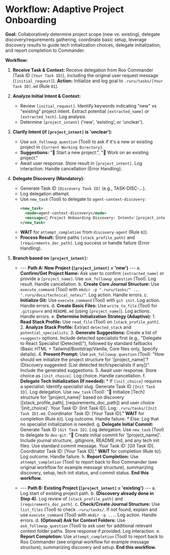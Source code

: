 # Workflow: Adaptive Project Onboarding

**Goal:** Collaboratively determine project scope (new vs. existing), delegate discovery/requirements gathering, coordinate basic setup, leverage discovery results to guide tech initialization choices, delegate initialization, and report completion to Commander.

**Workflow:**

1.  **Receive Task & Context:** Receive delegation from Roo Commander (Task ID `[Your Task ID]`), including the original user request message (`[initial_request]`). **Action:** Initialize and log goal to `.ruru/tasks/[Your Task ID].md` (Rule `01`).

2.  **Analyze Initial Intent & Context:**
    *   Review `[initial_request]`. Identify keywords indicating "new" vs "existing" project intent. Extract potential `[extracted_name]` or `[extracted_tech]`. Log analysis.
    *   Determine `[project_intent]` ('new', 'existing', or 'unclear').

3.  **Clarify Intent (if `[project_intent]` is 'unclear'):**
    *   Use `ask_followup_question` (Tool) to ask if it's a new or existing project in `{Current Working Directory}`.
    *   **Suggestions:** "🚀 Start a new project.", "📂 Work on an existing project."
    *   Await user response. Store result in `[project_intent]`. Log interaction. Handle cancellation (Error Handling).

4.  **Delegate Discovery (Mandatory):**
    *   Generate Task ID `[Discovery Task ID]` (e.g., TASK-DISC-...).
    *   Log delegation attempt.
    *   Use `new_task` (Tool) to delegate to `agent-context-discovery`:
        ```xml
        <new_task>
          <mode>agent-context-discovery</mode>
          <message>🎯 Project Onboarding Discovery: Intent='[project_intent]'. Analyze based on Initial Request: '[initial_request]'. Goal: Produce Stack Profile (`.ruru/context/stack_profile.json`) and Requirements Doc (`.ruru/docs/requirements.md`). Init log `.ruru/tasks/[Discovery Task ID].md`. Your Task ID: [Discovery Task ID]. Coordinator Task ID: [Your Task ID].</message>
        </new_task>
        ```
    *   **WAIT** for `attempt_completion` from `discovery-agent` (Rule `02`).
    *   **Process Result:** Store paths `[stack_profile_path]` and `[requirements_doc_path]`. Log success or handle failure (Error Handling).

5.  **Branch based on `[project_intent]`:**

    *   --- **Path A: New Project (`[project_intent]` = 'new')** ---
        a.  **Confirm/Get Project Name:** Ask user to confirm `[extracted_name]` or provide a `[project_name]`. Use `ask_followup_question` (Tool). Log result. Handle cancellation.
        b.  **Create Core Journal Structure:** Use `execute_command` (Tool) with `mkdir -p ".ruru/tasks/" ... ".ruru/docs/technical_notes/"`. Log action. Handle errors.
        c.  **Initialize Git:** Use `execute_command` (Tool) with `git init`. Log action. Handle errors.
        d.  **Create Basic Files:** Use `write_to_file` (Tool) for `.gitignore` and `README.md` (using `[project_name]`). Log actions. Handle errors.
        e.  **Determine Initialization Strategy (Adaptive):**
            1.  **Read Stack Profile:** Use `read_file` (Tool) on `[stack_profile_path]`.
            2.  **Analyze Stack Profile:** Extract `detected_stack` and `potential_specialists`.
            3.  **Generate Suggestions:** Create a list of `<suggest>` options. Include detected specialists first (e.g., "Delegate to React Specialist (Detected)"), followed by standard fallbacks (Basic HTML + Tailwind/Bootstrap/Vanilla, Core files only, Specify details).
            4.  **Present Prompt:** Use `ask_followup_question` (Tool): "How should we initialize the project structure for '[project_name]'? (Discovery suggested: [List detected tech/specialists if any])". Include the generated suggestions.
            5.  Await user response. Store choice as `[init_choice]`. Log choice. Handle cancellation.
        f.  **Delegate Tech Initialization (If needed):**
            *   If `[init_choice]` requires a specialist: Identify specialist slug. Generate Task ID `[Init Task ID]`. Log delegation. Use `new_task` (Tool): "🚀 Initialize [Tech] structure for '[project_name]' based on discovery ([stack_profile_path], [requirements_doc_path]) and user choice '[init_choice]'. Your Task ID: [Init Task ID]. Log: `.ruru/tasks/[Init Task ID].md`. Coordinator Task ID: [Your Task ID]." **WAIT** for completion (Rule `02`). Log outcome. Handle failure.
            *   Else: Log that no specialist initialization is needed.
        g.  **Delegate Initial Commit:** Generate Task ID `[Git Task ID]`. Log delegation. Use `new_task` (Tool) to delegate to `dev-git`: "💾 Create initial commit for '[project_name]'. Include journal structure, .gitignore, README.md, and any tech init files. Use standard commit message. Your Task ID: [Git Task ID]. Coordinator Task ID: [Your Task ID]." **WAIT** for completion (Rule `02`). Log outcome. Handle failure.
        h.  **Report Completion:** Use `attempt_completion` (Tool) to report back to Roo Commander (see original workflow for example message structure), summarizing discovery, setup, tech init status, and commit status. **End this workflow.**

    *   --- **Path B: Existing Project (`[project_intent]` = 'existing')** ---
        a.  Log start of existing project path.
        b.  **(Discovery already done in Step 4).** Log review of `[stack_profile_path]` and `[requirements_doc_path]`.
        c.  **Check/Create Journal Structure:** Use `list_files` (Tool) to check `.ruru/tasks/`. If not found, explain and use `execute_command` (Tool) with `mkdir -p ...`. Log action. Handle errors.
        d.  **(Optional) Ask for Context Folders:** Use `ask_followup_question` (Tool) to ask user for additional relevant context folder paths. Store response if provided. Log interaction.
        e.  **Report Completion:** Use `attempt_completion` (Tool) to report back to Roo Commander (see original workflow for example message structure), summarizing discovery and setup. **End this workflow.**